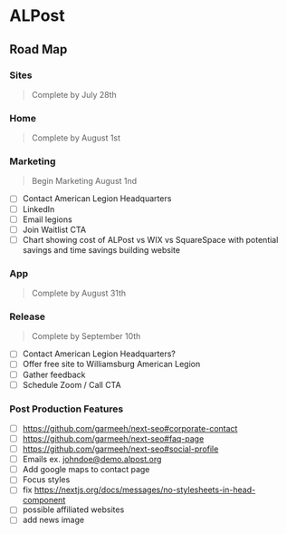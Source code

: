 # ALPost

## Road Map

### Sites

> Complete by July 28th

### Home

> Complete by August 1st

### Marketing

> Begin Marketing August 1nd

- [ ] Contact American Legion Headquarters
- [ ] LinkedIn
- [ ] Email legions
- [ ] Join Waitlist CTA
- [ ] Chart showing cost of ALPost vs WIX vs SquareSpace with potential savings and time savings building website

### App

> Complete by August 31th

### Release

> Complete by September 10th

- [ ] Contact American Legion Headquarters?
- [ ] Offer free site to Williamsburg American Legion
- [ ] Gather feedback
- [ ] Schedule Zoom / Call CTA

### Post Production Features

- [ ] https://github.com/garmeeh/next-seo#corporate-contact
- [ ] https://github.com/garmeeh/next-seo#faq-page
- [ ] https://github.com/garmeeh/next-seo#social-profile
- [ ] Emails ex. johndoe@demo.alpost.org
- [ ] Add google maps to contact page
- [ ] Focus styles
- [ ] fix https://nextjs.org/docs/messages/no-stylesheets-in-head-component
- [ ] possible affiliated websites
- [ ] add news image
